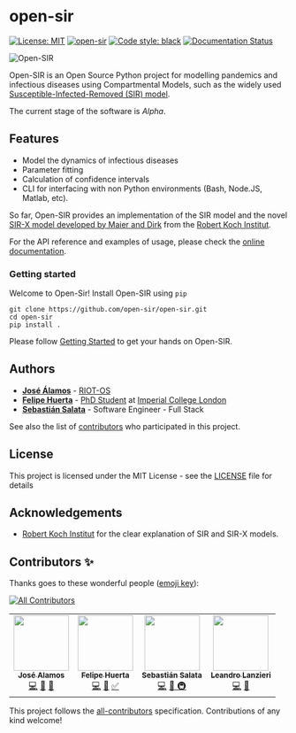 [mit]: https://img.shields.io/badge/License-MIT-blue.svg
[circleci]: https://circleci.com/gh/open-sir/open-sir.svg?style=shield
[black]: https://img.shields.io/badge/code%20style-black-000000.svg
[rtd]: https://readthedocs.org/projects/open-sir/badge/?version=latest
[sir]: http://rocs.hu-berlin.de/corona/docs/forecast/model/#classic-sir-dynamics
[sirx]: https://science.sciencemag.org/content/early/2020/04/07/science.abb4557.full
[rki-model]: http://rocs.hu-berlin.de/corona/docs/forecast/model/#sir-x-dynamics-outbreaks-with-temporally-increasing-interventions
[doc]: https://open-sir.readthedocs.io/
[gs]: https://open-sir.readthedocs.io/en/latest/doc/getting-started.html
[riot]: https://github.com/RIOT-OS
[imperial]: https://github.com/ImperialCollegeLondon
[alamos]: https://github.com/jia200x
[huerta]: https://github.com/felipehuerta17
[phd-huerta]: https://www.imperial.ac.uk/people/f.huerta-perez17
[salata]: https://github.com/sasalatart
[contributors]: https://github.com/open-sir/open-sir/contributors
[rki]: https://www.rki.de/EN/Home/homepage_node.html
[pic]: https://user-images.githubusercontent.com/33637198/79386291-d4627900-7f61-11ea-9cf8-b0ae7f16a4e5.png

# open-sir

[![License: MIT][mit]](https://opensource.org/licenses/MIT)
[![open-sir][circleci]](https://circleci.com/gh/open-sir/open-sir)
[![Code style: black][black]](https://github.com/psf/black)
[![Documentation Status][rtd]](https://open-sir.readthedocs.io/en/latest)

![Open-SIR][pic]

Open-SIR is an Open Source Python project for modelling pandemics and
infectious diseases using Compartmental Models, such as the widely used
[Susceptible-Infected-Removed (SIR) model][sir].

The current stage of the software is *Alpha*.

## Features
- Model the dynamics of infectious diseases
- Parameter fitting
- Calculation of confidence intervals
- CLI for interfacing with non Python environments (Bash, Node.JS, Matlab, etc).

So far, Open-SIR provides an implementation of the SIR model and the novel
[SIR-X model developed by Maier and Dirk][sirx] from the [Robert Koch
Institut][rki-model].

For the API reference and examples of usage, please check the
[online documentation][doc].

### Getting started

Welcome to Open-Sir! Install Open-SIR using `pip`

```
git clone https://github.com/open-sir/open-sir.git
cd open-sir
pip install .
```

Please follow [Getting Started][gs] to get your hands on Open-SIR.

## Authors

* **[José Álamos][alamos]** -
  [RIOT-OS][riot]
* **[Felipe Huerta][huerta]** - [PhD
  Student][phd-huerta] at [Imperial
College London][imperial]
* **[Sebastián Salata][salata]** - Software Engineer -
  Full Stack

See also the list of
[contributors][contributors] who
participated in this project.

## License

This project is licensed under the MIT License - see the [LICENSE](LICENSE)
file for details

## Acknowledgements

* [Robert Koch Institut][rki] for the
  clear explanation of SIR and SIR-X models.

## Contributors ✨

Thanks goes to these wonderful people ([emoji key](https://allcontributors.org/docs/en/emoji-key)):
<!-- ALL-CONTRIBUTORS-BADGE:START - Do not remove or modify this section -->
[![All Contributors](https://img.shields.io/badge/all_contributors-4-orange.svg?style=flat-square)](#contributors-)
<!-- ALL-CONTRIBUTORS-BADGE:END -->

<!-- ALL-CONTRIBUTORS-LIST:START - Do not remove or modify this section -->
<!-- prettier-ignore-start -->
<!-- markdownlint-disable -->
<table>
  <tr>
    <td align="center"><a href="https://github.com/jia200x"><img src="https://avatars3.githubusercontent.com/u/1260616?v=4" width="100px;" alt=""/><br /><sub><b>José Alamos</b></sub></a><br /><a href="https://github.com/open-sir/open-sir/commits?author=jia200x" title="Code">💻</a> <a href="https://github.com/open-sir/open-sir/commits?author=jia200x" title="Documentation">📖</a> <a href="#maintenance-jia200x" title="Maintenance">🚧</a></td>
    <td align="center"><a href="http://www.imperial.ac.uk/people/f.huerta-perez17"><img src="https://avatars3.githubusercontent.com/u/33637198?v=4" width="100px;" alt=""/><br /><sub><b>Felipe Huerta</b></sub></a><br /><a href="https://github.com/open-sir/open-sir/commits?author=felipehuerta17" title="Code">💻</a> <a href="https://github.com/open-sir/open-sir/commits?author=felipehuerta17" title="Documentation">📖</a> <a href="#tutorial-felipehuerta17" title="Tutorials">✅</a></td>
    <td align="center"><a href="https://github.com/sasalatart"><img src="https://avatars1.githubusercontent.com/u/5463900?v=4" width="100px;" alt=""/><br /><sub><b>Sebastián Salata</b></sub></a><br /><a href="https://github.com/open-sir/open-sir/commits?author=sasalatart" title="Code">💻</a> <a href="#maintenance-sasalatart" title="Maintenance">🚧</a><a href="#infra-sasalatart" title="Infra"> 🚇</a></td>
    <td align="center"><a href="https://github.com/leandrolanzieri"><img src="https://avatars1.githubusercontent.com/u/5381296?v=4" width="100px;" alt=""/><br /><sub><b>Leandro Lanzieri</b></sub></a><br /><a href="https://github.com/open-sir/open-sir/commits?author=leandrolanzieri" title="Code">💻</a> <a href="#maintenance-leandrolanzieri" title="Maintenance">🚧</a></td>
  </tr>
</table>

<!-- markdownlint-enable -->
<!-- prettier-ignore-end -->
<!-- ALL-CONTRIBUTORS-LIST:END -->

This project follows the [all-contributors](https://github.com/all-contributors/all-contributors) specification. Contributions of any kind welcome!
